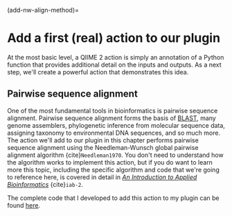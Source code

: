 (add-nw-align-method)=
# Add a first (real) action to our plugin

At the most basic level, a QIIME 2 action is simply an annotation of a Python function that provides additional detail on the inputs and outputs.
As a next step, we'll create a powerful action that demonstrates this idea.

## Pairwise sequence alignment

One of the most fundamental tools in bioinformatics is pairwise sequence alignment.
Pairwise sequence alignment forms the basis of [BLAST](https://blast.ncbi.nlm.nih.gov/Blast.cgi), many genome assemblers, phylogenetic inference from molecular sequence data, assigning taxonomy to environmental DNA sequences, and so much more.
The action we'll add to our plugin in this chapter performs pairwise sequence alignment using the Needleman-Wunsch global pairwise alignment algorithm {cite}`Needleman1970`.
You don't need to understand how the algorithm works to implement this action, but if you do want to learn more this topic, including the specific algorithm and code that we're going to reference here, is covered in detail in [*An Introduction to Applied Bioinformatics*](https://readiab.org) {cite}`iab-2`.

The complete code that I developed to add this action to my plugin can be found [here](https://github.com/caporaso-lab/q2-dwq2/pull/3/files).

